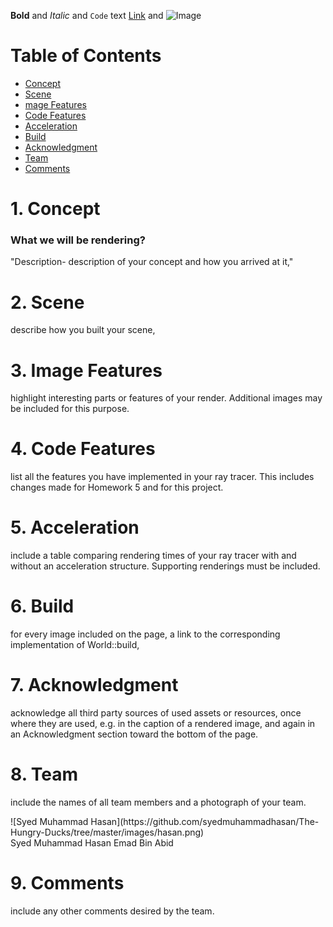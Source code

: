 **Bold** and _Italic_ and `Code` text
[Link](url) and ![Image](src)

 </style>

# Table of Contents
- [Concept](#1-concept)
- [Scene](#2-scene)
- [mage Features](#3-image-features)
- [Code Features](#4-code-features)
- [Acceleration](#5-acceleration)
- [Build](#6-build)
- [Acknowledgment](#7-acknowledgment)
- [Team](#8-team)
- [Comments](#9-comments)

# 1. Concept
### What we will be rendering?

"Description- description of your concept and how you arrived at it,"

# 2. Scene
describe how you built your scene,

# 3. Image Features
 highlight interesting parts or features of your render. Additional images may be
 included for this purpose.

# 4. Code Features 
list all the features you have implemented in your ray tracer. This includes changes
made for Homework 5 and for this project.

# 5. Acceleration 
include a table comparing rendering times of your ray tracer with and without an
acceleration structure. Supporting renderings must be included.

# 6. Build 
for every image included on the page, a link to the corresponding implementation of World::build,

# 7. Acknowledgment 
acknowledge all third party sources of used assets or resources, once where
they are used, e.g. in the caption of a rendered image, and again in an Acknowledgment
section toward the bottom of the page.

# 8. Team 
include the names of all team members and a photograph of your team.<br>
<div>
 ![Syed Muhammad Hasan](https://github.com/syedmuhammadhasan/The-Hungry-Ducks/tree/master/images/hasan.png)
 </div>
Syed Muhammad Hasan    Emad Bin Abid

# 9. Comments 
include any other comments desired by the team.

